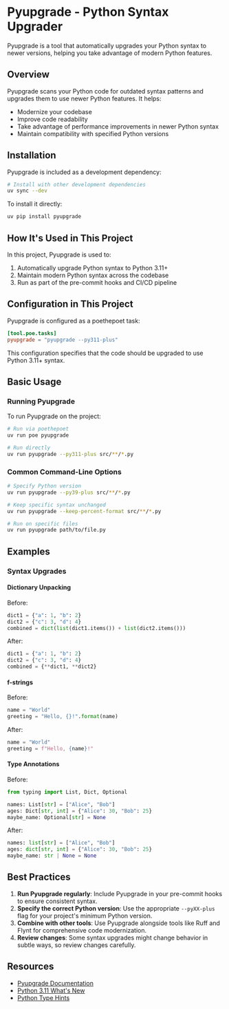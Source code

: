 # Pyupgrade - Python Syntax Upgrader

Pyupgrade is a tool that automatically upgrades your Python syntax to newer versions, helping you take advantage of modern Python features.

## Overview

Pyupgrade scans your Python code for outdated syntax patterns and upgrades them to use newer Python features. It helps:

- Modernize your codebase
- Improve code readability
- Take advantage of performance improvements in newer Python syntax
- Maintain compatibility with specified Python versions

## Installation

Pyupgrade is included as a development dependency:

```bash
# Install with other development dependencies
uv sync --dev
```

To install it directly:

```bash
uv pip install pyupgrade
```

## How It's Used in This Project

In this project, Pyupgrade is used to:

1. Automatically upgrade Python syntax to Python 3.11+
2. Maintain modern Python syntax across the codebase
3. Run as part of the pre-commit hooks and CI/CD pipeline

## Configuration in This Project

Pyupgrade is configured as a poethepoet task:

```toml
[tool.poe.tasks]
pyupgrade = "pyupgrade --py311-plus"
```

This configuration specifies that the code should be upgraded to use Python 3.11+ syntax.

## Basic Usage

### Running Pyupgrade

To run Pyupgrade on the project:

```bash
# Run via poethepoet
uv run poe pyupgrade

# Run directly
uv run pyupgrade --py311-plus src/**/*.py
```

### Common Command-Line Options

```bash
# Specify Python version
uv run pyupgrade --py39-plus src/**/*.py

# Keep specific syntax unchanged
uv run pyupgrade --keep-percent-format src/**/*.py

# Run on specific files
uv run pyupgrade path/to/file.py
```

## Examples

### Syntax Upgrades

#### Dictionary Unpacking

Before:

```python
dict1 = {"a": 1, "b": 2}
dict2 = {"c": 3, "d": 4}
combined = dict(list(dict1.items()) + list(dict2.items()))
```

After:

```python
dict1 = {"a": 1, "b": 2}
dict2 = {"c": 3, "d": 4}
combined = {**dict1, **dict2}
```

#### f-strings

Before:

```python
name = "World"
greeting = "Hello, {}!".format(name)
```

After:

```python
name = "World"
greeting = f"Hello, {name}!"
```

#### Type Annotations

Before:

```python
from typing import List, Dict, Optional

names: List[str] = ["Alice", "Bob"]
ages: Dict[str, int] = {"Alice": 30, "Bob": 25}
maybe_name: Optional[str] = None
```

After:

```python
names: list[str] = ["Alice", "Bob"]
ages: dict[str, int] = {"Alice": 30, "Bob": 25}
maybe_name: str | None = None
```

## Best Practices

1. **Run Pyupgrade regularly**: Include Pyupgrade in your pre-commit hooks to ensure consistent syntax.
2. **Specify the correct Python version**: Use the appropriate `--pyXX-plus` flag for your project's minimum Python version.
3. **Combine with other tools**: Use Pyupgrade alongside tools like Ruff and Flynt for comprehensive code modernization.
4. **Review changes**: Some syntax upgrades might change behavior in subtle ways, so review changes carefully.

## Resources

- [Pyupgrade Documentation](https://github.com/asottile/pyupgrade)
- [Python 3.11 What's New](https://docs.python.org/3/whatsnew/3.11.html)
- [Python Type Hints](https://docs.python.org/3/library/typing.html)
